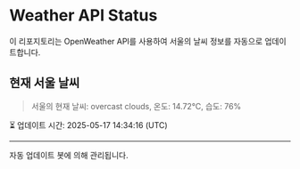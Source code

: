 
# Weather API Status

이 리포지토리는 OpenWeather API를 사용하여 서울의 날씨 정보를 자동으로 업데이트합니다.

## 현재 서울 날씨
> 서울의 현재 날씨: overcast clouds, 온도: 14.72°C, 습도: 76%

⏳ 업데이트 시간: 2025-05-17 14:34:16 (UTC)

---
자동 업데이트 봇에 의해 관리됩니다.
